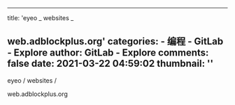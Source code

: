 
---
title: 'eyeo _ websites
_

web.adblockplus.org'
categories: 
    - 编程
    - GitLab - Explore
author: GitLab - Explore
comments: false
date: 2021-03-22 04:59:02
thumbnail: ''
---

<div>   
eyeo / websites
/

web.adblockplus.org  
</div>
            